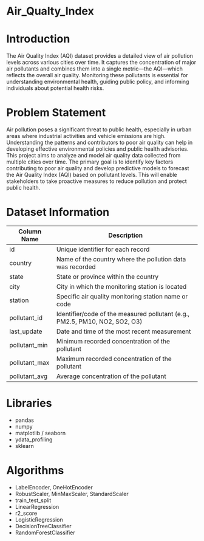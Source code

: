 # Air_Qualty_Index
# Introduction
The Air Quality Index (AQI) dataset provides a detailed view of air pollution levels across various cities over time. It captures the concentration of major air pollutants and combines them into a single metric—the AQI—which reflects the overall air quality. Monitoring these pollutants is essential for understanding environmental health, guiding public policy, and informing individuals about potential health risks.

# Problem Statement
Air pollution poses a significant threat to public health, especially in urban areas where industrial activities and vehicle emissions are high. Understanding the patterns and contributors to poor air quality can help in developing effective environmental policies and public health advisories. This project aims to analyze and model air quality data collected from multiple cities over time. The primary goal is to identify key factors contributing to poor air quality and develop predictive models to forecast the Air Quality Index (AQI) based on pollutant levels. This will enable stakeholders to take proactive measures to reduce pollution and protect public health.

# Dataset Information

| Column Name     | Description                                                                 |
|-----------------|-----------------------------------------------------------------------------|
| id              | Unique identifier for each record                                           |
| country         | Name of the country where the pollution data was recorded                   |
| state           | State or province within the country                                        |
| city            | City in which the monitoring station is located                             |
| station         | Specific air quality monitoring station name or code                        |
| pollutant_id    | Identifier/code of the measured pollutant (e.g., PM2.5, PM10, NO2, SO2, O3) |
| last_update     | Date and time of the most recent measurement                                |
| pollutant_min   | Minimum recorded concentration of the pollutant                             |
| pollutant_max   | Maximum recorded concentration of the pollutant                             |
| pollutant_avg   | Average concentration of the pollutant                                      |

# Libraries
* pandas
* numpy
* matplotlib / seaborn
* ydata_profiling
* sklearn

# Algorithms
* LabelEncoder, OneHotEncoder
* RobustScaler, MinMaxScaler, StandardScaler
* train_test_split
* LinearRegression
* r2_score
* LogisticRegression
* DecisionTreeClassifier
* RandomForestClassifier
